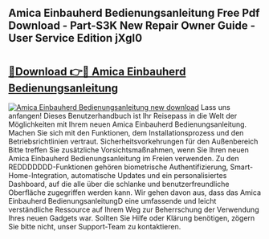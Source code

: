 ## Amica Einbauherd Bedienungsanleitung Free Pdf Download - Part-S3K New Repair Owner Guide - User Service Edition jXgI0

# <h2><a href="http://df5ph6.blite.top/?on=Amica+Einbauherd+Bedienungsanleitung">🔗Download 👉🔴 Amica Einbauherd Bedienungsanleitung</a></h2>

[![Amica Einbauherd Bedienungsanleitung new download](https://i.imgur.com/lujVjoI.png)](http://df5ph6.blite.top/?on=Amica+Einbauherd+Bedienungsanleitung)
Lass uns anfangen! Dieses Benutzerhandbuch ist Ihr Reisepass in die Welt der Möglichkeiten mit Ihrem neuen Amica Einbauherd Bedienungsanleitung. Machen Sie sich mit den Funktionen, dem Installationsprozess und den Betriebsrichtlinien vertraut. Sicherheitsvorkehrungen für den Außenbereich Bitte treffen Sie zusätzliche Vorsichtsmaßnahmen, wenn Sie Ihren neuen Amica Einbauherd Bedienungsanleitung im Freien verwenden. Zu den REDDDDDDD-Funktionen gehören biometrische Authentifizierung, Smart-Home-Integration, automatische Updates und ein personalisiertes Dashboard, auf die alle über die schlanke und benutzerfreundliche Oberfläche zugegriffen werden kann. Wir gehen davon aus, dass das Amica Einbauherd BedienungsanleitungD eine umfassende und leicht verständliche Ressource auf Ihrem Weg zur Beherrschung der Verwendung Ihres neuen Gadgets war. Sollten Sie Hilfe oder Klärung benötigen, zögern Sie bitte nicht, unser Support-Team zu kontaktieren.
